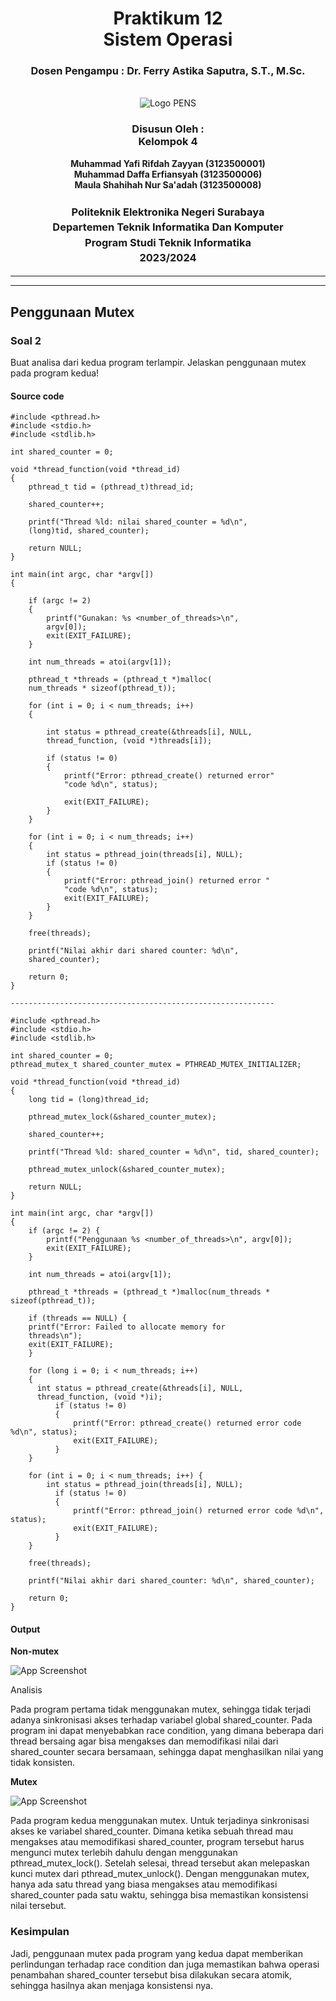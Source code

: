 <div align="center">
  <h1 class="text-align: center;font-weight: bold">Praktikum 12<br>Sistem Operasi</h1>
  <h3 class="text-align: center;">Dosen Pengampu : Dr. Ferry Astika Saputra, S.T., M.Sc.</h3>
</div>
<br />
<div align="center">
  <img src="https://upload.wikimedia.org/wikipedia/id/4/44/Logo_PENS.png" alt="Logo PENS">
  <h3 style="text-align: center;">Disusun Oleh : <br>Kelompok 4</h3>
  <p style="text-align: center;">
    <strong>Muhammad Yafi Rifdah Zayyan (3123500001)</strong><br>
    <strong>Muhammad Daffa Erfiansyah (3123500006)</strong><br>
    <strong>Maula Shahihah Nur Sa'adah (3123500008)</strong>
  </p>

<h3 style="text-align: center;line-height: 1.5">Politeknik Elektronika Negeri Surabaya<br>Departemen Teknik Informatika Dan Komputer<br>Program Studi Teknik Informatika<br>2023/2024</h3>
  <hr><hr>
</div>

## Penggunaan Mutex

### Soal 2

Buat analisa dari kedua program terlampir. Jelaskan penggunaan mutex pada program kedua!

#### Source code

```
#include <pthread.h>
#include <stdio.h>
#include <stdlib.h>
    
int shared_counter = 0;

void *thread_function(void *thread_id)
{         
    pthread_t tid = (pthread_t)thread_id;

    shared_counter++;         
                
    printf("Thread %ld: nilai shared_counter = %d\n", 
    (long)tid, shared_counter);

    return NULL;
}              

int main(int argc, char *argv[])
{
               
    if (argc != 2)
    {
        printf("Gunakan: %s <number_of_threads>\n", 
        argv[0]);
        exit(EXIT_FAILURE);
    }
                
    int num_threads = atoi(argv[1]);

    pthread_t *threads = (pthread_t *)malloc(
    num_threads * sizeof(pthread_t));         
               
    for (int i = 0; i < num_threads; i++)
    {
              
        int status = pthread_create(&threads[i], NULL,
        thread_function, (void *)threads[i]);
                                                
        if (status != 0)
        {
            printf("Error: pthread_create() returned error"
            "code %d\n", status);
                                        
            exit(EXIT_FAILURE);           
        }
    }

    for (int i = 0; i < num_threads; i++)
    {
        int status = pthread_join(threads[i], NULL);
        if (status != 0)
        {
            printf("Error: pthread_join() returned error "
            "code %d\n", status);
            exit(EXIT_FAILURE);                     
        }
    }

    free(threads);
                
    printf("Nilai akhir dari shared counter: %d\n",
    shared_counter);

    return 0;
}

-----------------------------------------------------------

#include <pthread.h>
#include <stdio.h>
#include <stdlib.h>

int shared_counter = 0;
pthread_mutex_t shared_counter_mutex = PTHREAD_MUTEX_INITIALIZER;

void *thread_function(void *thread_id) 
{
    long tid = (long)thread_id;

    pthread_mutex_lock(&shared_counter_mutex);

    shared_counter++;

    printf("Thread %ld: shared_counter = %d\n", tid, shared_counter);

    pthread_mutex_unlock(&shared_counter_mutex);

    return NULL;
}

int main(int argc, char *argv[]) 
{
    if (argc != 2) {
        printf("Penggunaan %s <number_of_threads>\n", argv[0]);
        exit(EXIT_FAILURE);
    }

    int num_threads = atoi(argv[1]);

    pthread_t *threads = (pthread_t *)malloc(num_threads * sizeof(pthread_t));

    if (threads == NULL) {
    printf("Error: Failed to allocate memory for 
    threads\n");
    exit(EXIT_FAILURE);
    }

    for (long i = 0; i < num_threads; i++) 
    {
      int status = pthread_create(&threads[i], NULL, 
      thread_function, (void *)i);
          if (status != 0) 
          {
              printf("Error: pthread_create() returned error code %d\n", status);
              exit(EXIT_FAILURE);
          }
    }

    for (int i = 0; i < num_threads; i++) {
        int status = pthread_join(threads[i], NULL);
          if (status != 0) 
          {
              printf("Error: pthread_join() returned error code %d\n", status);
              exit(EXIT_FAILURE);
          }
    }

    free(threads);

    printf("Nilai akhir dari shared_counter: %d\n", shared_counter);

    return 0;
}
```

#### Output

<strong>Non-mutex</strong>

![App Screenshot](img/non-mutex.png)

Analisis

Pada program pertama tidak menggunakan mutex, sehingga tidak terjadi adanya sinkronisasi 
akses terhadap variabel global shared_counter. Pada program ini dapat menyebabkan race condition, 
yang dimana beberapa dari thread bersaing agar bisa mengakses dan memodifikasi nilai dari 
shared_counter secara bersamaan, sehingga dapat menghasilkan nilai yang tidak konsisten.

<strong>Mutex</strong> 

![App Screenshot](img/mutex.png)

Pada program kedua menggunakan mutex. Untuk terjadinya sinkronisasi akses ke variabel 
shared_counter. Dimana ketika sebuah thread mau mengakses atau memodifikasi shared_counter, 
program tersebut harus mengunci mutex terlebih dahulu dengan menggunakan pthread_mutex_lock(). 
Setelah selesai, thread tersebut akan melepaskan kunci mutex dari pthread_mutex_unlock(). Dengan 
menggunakan mutex, hanya ada satu thread yang biasa mengakses atau memodifikasi shared_counter 
pada satu waktu, sehingga bisa memastikan konsistensi nilai tersebut.

### Kesimpulan

Jadi, penggunaan mutex pada program yang kedua dapat memberikan perlindungan terhadap race 
condition dan juga memastikan bahwa operasi penambahan shared_counter tersebut bisa dilakukan 
secara atomik, sehingga hasilnya akan menjaga konsistensi nya.